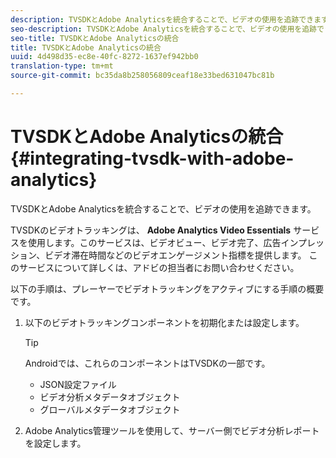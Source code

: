 ```yaml
---
description: TVSDKとAdobe Analyticsを統合することで、ビデオの使用を追跡できます。
seo-description: TVSDKとAdobe Analyticsを統合することで、ビデオの使用を追跡できます。
seo-title: TVSDKとAdobe Analyticsの統合
title: TVSDKとAdobe Analyticsの統合
uuid: 4d498d35-ec8e-40fc-8272-1637ef942bb0
translation-type: tm+mt
source-git-commit: bc35da8b258056809ceaf18e33bed631047bc81b

---
```



# TVSDKとAdobe Analyticsの統合 {#integrating-tvsdk-with-adobe-analytics}

TVSDKとAdobe Analyticsを統合することで、ビデオの使用を追跡できます。

TVSDKのビデオトラッキングは、 **Adobe Analytics Video Essentials** サービスを使用します。このサービスは、ビデオビュー、ビデオ完了、広告インプレッション、ビデオ滞在時間などのビデオエンゲージメント指標を提供します。 このサービスについて詳しくは、アドビの担当者にお問い合わせください。

以下の手順は、プレーヤーでビデオトラッキングをアクティブにする手順の概要です。

1. 以下のビデオトラッキングコンポーネントを初期化または設定します。

   >[!TIP]
   >
   >Androidでは、これらのコンポーネントはTVSDKの一部です。

   * JSON設定ファイル
   * ビデオ分析メタデータオブジェクト
   * グローバルメタデータオブジェクト

1. Adobe Analytics管理ツールを使用して、サーバー側でビデオ分析レポートを設定します。